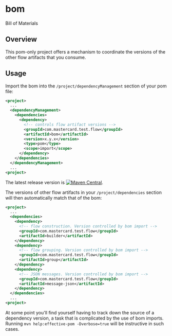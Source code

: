 # bom

Bill of Materials

## Overview

This pom-only project offers a mechanism to coordinate the versions of the other flow artifacts that you consume.

## Usage

Import the bom into the `/project/dependencyManagement` section of your pom file:

```xml
<project>
  ...
  <dependencyManagement>
    <dependencies>
      <dependency>
        <!-- controls flow artifact versions -->
        <groupId>com.mastercard.test.flow</groupId>
        <artifactId>bom</artifactId>
        <version>x.y.x</version>
        <type>pom</type>
        <scope>import</scope>
      </dependency>
    </dependencies>
  </dependencyManagement>
  ...
<project>
```
The latest release version is [![Maven Central](https://img.shields.io/maven-central/v/com.mastercard.test.flow/parent)](https://search.maven.org/search?q=com.mastercard.test.flow).

The versions of other flow artifacts in your `/project/dependencies` section will then automatically match that of the bom:

```xml
<project>
  ...
  <dependencies>
    <dependency>
      <!-- flow construction. Version controlled by bom import -->
      <groupId>com.mastercard.test.flow</groupId>
      <artifactId>builder</artifactId>
    </dependency>
    <dependency>
      <!-- flow grouping. Version controlled by bom import -->
      <groupId>com.mastercard.test.flow</groupId>
      <artifactId>group</artifactId>
    </dependency>
    <dependency>
      <!-- JSON messages. Version controlled by bom import -->
      <groupId>com.mastercard.test.flow</groupId>
      <artifactId>message-json</artifactId>
    </dependency>
  </dependencies>
  ...
<project>
```

At some point you'll find yourself having to track down the source of a dependency version, a task that is complicated by the use of bom imports.
Running `mvn help:effective-pom -Dverbose=true` will be instructive in such cases.
